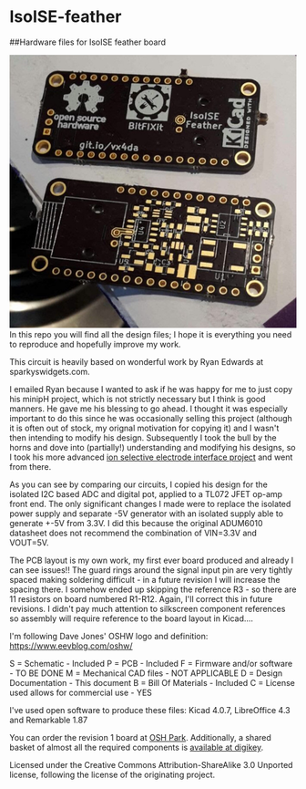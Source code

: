 # IsoISE-feather
##Hardware files for IsoISE feather board

![Photo of IsoISE boards without components](Board-photo.jpg  "IsoISE boards without components")
In this repo you will find all the design files; I hope it is everything you need to reproduce and hopefully improve my work.

This circuit is heavily based on wonderful work by Ryan Edwards at sparkyswidgets.com.

I emailed Ryan because I wanted to ask if he was happy for me to just copy his minipH project, which is not strictly necessary but I think is good manners. He gave me his blessing to go ahead. I thought it was especially important to do this since he was occasionally selling this project (although it is often out of stock, my orignal motivation for copying it) and I wasn't then intending to modify his design. Subsequently I took the bull by the horns and dove into (partially!) understanding and modifying his designs, so I took his more advanced [ion selective electrode interface project](https://www.sparkyswidgets.com/portfolio-item/ion-selective-electrode-interface/) and went from there.

As you can see by comparing our circuits, I copied his design for the isolated I2C based ADC and digital pot, applied to a TL072 JFET op-amp front end. The only significant changes I made were to replace the isolated power supply and separate -5V generator with an isolated supply able to generate +-5V from 3.3V. I did this because the original ADUM6010 datasheet does not recommend the combination of VIN=3.3V and VOUT=5V.

The PCB layout is my own work, my first ever board produced and already I can see issues!! The guard rings around the signal input pin are very tightly spaced making soldering difficult - in a future revision I will increase the spacing there. I somehow ended up skipping the reference R3 - so there are 11 resistors on board numbered R1-R12. Again, I'll correct this in future revisions. I didn't pay much attention to silkscreen component references so assembly will require reference to the board layout in Kicad....

I'm following Dave Jones' OSHW logo and definition: https://www.eevblog.com/oshw/

S = Schematic - Included
P = PCB - Included
F = Firmware and/or software - TO BE DONE
M = Mechanical CAD files - NOT APPLICABLE
D = Design Documentation - This document
B = Bill Of Materials - Included
C = License used allows for commercial use - YES

I've used open software to produce these files: Kicad 4.0.7, LibreOffice 4.3 and Remarkable 1.87

You can order the revision 1 board at [OSH Park](https://oshpark.com/shared_projects/bHu0gW7W).
Additionally, a shared basket of almost all the required components is [available at digikey](http://www.digikey.co.uk/short/jpfbn8).

Licensed under the Creative Commons Attribution-ShareAlike 3.0 Unported license, following the license of the originating project.